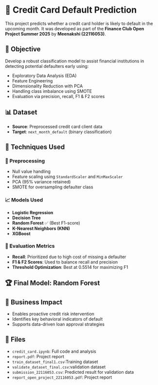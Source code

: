 # 🧾 Credit Card Default Prediction

This project predicts whether a credit card holder is likely to default in the upcoming month. It was developed as part of the **Finance Club Open Project Summer 2025** by **Meenakshi (22116053)**.

## 🎯 Objective

Develop a robust classification model to assist financial institutions in detecting potential defaulters early using:
- Exploratory Data Analysis (EDA)
- Feature Engineering
- Dimensionality Reduction with PCA
- Handling class imbalance using SMOTE
- Evaluation via precision, recall, F1 & F2 scores

## 📊 Dataset

- **Source**: Preprocessed credit card client data
- **Target**: `next_month_default` (binary classification)

## 🔧 Techniques Used

### 📌 Preprocessing
- Null value handling
- Feature scaling using `StandardScaler` and `MinMaxScaler`
- PCA (95% variance retained)
- SMOTE for oversampling defaulter class

### 📈 Models Used
- **Logistic Regression**
- **Decision Tree**
- **Random Forest** ✅ (Best F1-score)
- **K-Nearest Neighbors (KNN)**
- **XGBoost**

### 🏅 Evaluation Metrics
- **Recall**: Prioritized due to high cost of missing a defaulter
- **F1 & F2 Scores**: Used to balance recall and precision
- **Threshold Optimization**: Best at 0.5514 for maximizing F1

## 🏆 Final Model: Random Forest

## 💼 Business Impact
- Enables proactive credit risk intervention
- Identifies key behavioral indicators of default
- Supports data-driven loan approval strategies

## 📁 Files
- `credit_card.ipynb`: Full code and analysis
- `report.pdf`: Project report
- `train_dataset_final1.csv`:Training dataset
- `validate_dataset_final.csv`:validation dataset
- `submission_22116053.csv`: Predicted result for validation data
- `report_open_project_22116053.pdf`: Project report




